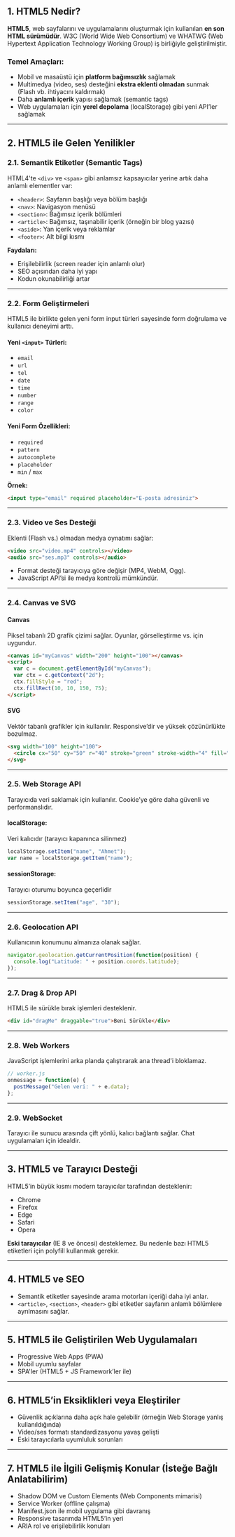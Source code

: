 

## 1. HTML5 Nedir?

**HTML5**, web sayfalarını ve uygulamalarını oluşturmak için kullanılan **en son HTML sürümüdür**. W3C (World Wide Web Consortium) ve WHATWG (Web Hypertext Application Technology Working Group) iş birliğiyle geliştirilmiştir.

### Temel Amaçları:

* Mobil ve masaüstü için **platform bağımsızlık** sağlamak
* Multimedya (video, ses) desteğini **ekstra eklenti olmadan** sunmak (Flash vb. ihtiyacını kaldırmak)
* Daha **anlamlı içerik** yapısı sağlamak (semantic tags)
* Web uygulamaları için **yerel depolama** (localStorage) gibi yeni API’ler sağlamak

---

## 2. HTML5 ile Gelen Yenilikler

### 2.1. Semantik Etiketler (Semantic Tags)

HTML4'te `<div>` ve `<span>` gibi anlamsız kapsayıcılar yerine artık daha anlamlı elementler var:

* `<header>`: Sayfanın başlığı veya bölüm başlığı
* `<nav>`: Navigasyon menüsü
* `<section>`: Bağımsız içerik bölümleri
* `<article>`: Bağımsız, taşınabilir içerik (örneğin bir blog yazısı)
* `<aside>`: Yan içerik veya reklamlar
* `<footer>`: Alt bilgi kısmı

**Faydaları:**

* Erişilebilirlik (screen reader için anlamlı olur)
* SEO açısından daha iyi yapı
* Kodun okunabilirliği artar

---

### 2.2. Form Geliştirmeleri

HTML5 ile birlikte gelen yeni form input türleri sayesinde form doğrulama ve kullanıcı deneyimi arttı.

#### Yeni `<input>` Türleri:

* `email`
* `url`
* `tel`
* `date`
* `time`
* `number`
* `range`
* `color`

#### Yeni Form Özellikleri:

* `required`
* `pattern`
* `autocomplete`
* `placeholder`
* `min` / `max`

**Örnek:**

```html
<input type="email" required placeholder="E-posta adresiniz">
```

---

### 2.3. Video ve Ses Desteği

Eklenti (Flash vs.) olmadan medya oynatımı sağlar:

```html
<video src="video.mp4" controls></video>
<audio src="ses.mp3" controls></audio>
```

* Format desteği tarayıcıya göre değişir (MP4, WebM, Ogg).
* JavaScript API’si ile medya kontrolü mümkündür.

---

### 2.4. Canvas ve SVG

#### Canvas

Piksel tabanlı 2D grafik çizimi sağlar. Oyunlar, görselleştirme vs. için uygundur.

```html
<canvas id="myCanvas" width="200" height="100"></canvas>
<script>
  var c = document.getElementById("myCanvas");
  var ctx = c.getContext("2d");
  ctx.fillStyle = "red";
  ctx.fillRect(10, 10, 150, 75);
</script>
```

#### SVG

Vektör tabanlı grafikler için kullanılır. Responsive’dir ve yüksek çözünürlükte bozulmaz.

```html
<svg width="100" height="100">
  <circle cx="50" cy="50" r="40" stroke="green" stroke-width="4" fill="yellow" />
</svg>
```

---

### 2.5. Web Storage API

Tarayıcıda veri saklamak için kullanılır. Cookie’ye göre daha güvenli ve performanslıdır.

#### localStorage:

Veri kalıcıdır (tarayıcı kapanınca silinmez)

```javascript
localStorage.setItem("name", "Ahmet");
var name = localStorage.getItem("name");
```

#### sessionStorage:

Tarayıcı oturumu boyunca geçerlidir

```javascript
sessionStorage.setItem("age", "30");
```

---

### 2.6. Geolocation API

Kullanıcının konumunu almanıza olanak sağlar.

```javascript
navigator.geolocation.getCurrentPosition(function(position) {
  console.log("Latitude: " + position.coords.latitude);
});
```

---

### 2.7. Drag & Drop API

HTML5 ile sürükle bırak işlemleri desteklenir.

```html
<div id="dragMe" draggable="true">Beni Sürükle</div>
```

---

### 2.8. Web Workers

JavaScript işlemlerini arka planda çalıştırarak ana thread'i bloklamaz.

```javascript
// worker.js
onmessage = function(e) {
  postMessage("Gelen veri: " + e.data);
};
```

---

### 2.9. WebSocket

Tarayıcı ile sunucu arasında çift yönlü, kalıcı bağlantı sağlar. Chat uygulamaları için idealdir.

---

## 3. HTML5 ve Tarayıcı Desteği

HTML5’in büyük kısmı modern tarayıcılar tarafından desteklenir:

* Chrome
* Firefox
* Edge
* Safari
* Opera

**Eski tarayıcılar** (IE 8 ve öncesi) desteklemez. Bu nedenle bazı HTML5 etiketleri için polyfill kullanmak gerekir.

---

## 4. HTML5 ve SEO

* Semantik etiketler sayesinde arama motorları içeriği daha iyi anlar.
* `<article>`, `<section>`, `<header>` gibi etiketler sayfanın anlamlı bölümlere ayrılmasını sağlar.

---

## 5. HTML5 ile Geliştirilen Web Uygulamaları

* Progressive Web Apps (PWA)
* Mobil uyumlu sayfalar
* SPA'ler (HTML5 + JS Framework’ler ile)

---

## 6. HTML5’in Eksiklikleri veya Eleştiriler

* Güvenlik açıklarına daha açık hale gelebilir (örneğin Web Storage yanlış kullanıldığında)
* Video/ses formatı standardizasyonu yavaş gelişti
* Eski tarayıcılarla uyumluluk sorunları

---

## 7. HTML5 ile İlgili Gelişmiş Konular (İsteğe Bağlı Anlatabilirim)

* Shadow DOM ve Custom Elements (Web Components mimarisi)
* Service Worker (offline çalışma)
* Manifest.json ile mobil uygulama gibi davranış
* Responsive tasarımda HTML5’in yeri
* ARIA rol ve erişilebilirlik konuları

